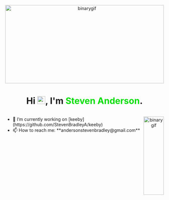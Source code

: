
<p align="center">
  <img src="./media/matrix.gif" alt="binarygif" height="250" width="100%"/>
</p>


<h1 align="center">Hi <img src="https://media.giphy.com/media/hvRJCLFzcasrR4ia7z/giphy.gif" width="25px">, I'm <span style="color:#00dd00">Steven Anderson</span>.</h1>

<div style="display:flex">
  <ul>
    <li>🔭 I’m currently working on [keeby](https://github.com/StevenBradleyA/keeby)</li>
    <li>📫 How to reach me: **andersonstevenbradley@gmail.com**</li>
  </ul>

<p align="center">
  <img src="./media/dayInTheLife.gif" alt="binarygif" height="250" width="100%" style="object-fit: cover"/>
</p>

</div>
